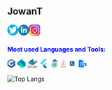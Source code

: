 ## JowanT
<a href="https://twitter.com/SulaimanJowan">
  <img align="left" alt="JowanT | Twitter" width="25px" src="https://github.com/JoWanT/JoWanT/blob/main/Git/twitter.png" />
</a>
<a href="https://www.linkedin.com/in/JowanT/">
  <img align="left" alt="JowanT LinkdeIN" width="25px" src="https://github.com/JoWanT/JoWanT/blob/main/Git/linkedin.png" />
</a>
<a href="https://www.instagram.com/JowanT/">
  <img align="left" alt="JowanT Instagram" width="25px" src="https://github.com/JoWanT/JoWanT/blob/main/Git/instagram.png" />
</a>

<br />
<br />

<b style='color:blue'>Most used Languages and Tools:</b>

<code><img height="20" src="https://github.com/JoWanT/JoWanT/blob/main/Prog/cpp.png"></code>
<code><img height="20" src="https://github.com/JoWanT/JoWanT/blob/main/Prog/dart.png"></code>
<code><img height="20" src="https://github.com/JoWanT/JoWanT/blob/main/Prog/docker.png"></code>
<code><img height="20" src="https://github.com/JoWanT/JoWanT/blob/main/Prog/flutter.png"></code>
<code><img height="20" src="https://github.com/JoWanT/JoWanT/blob/main/Prog/go.png"></code>
<code><img height="20" src="https://github.com/JoWanT/JoWanT/blob/main/Prog/java.png"></code>
<code><img height="20" src="https://github.com/JoWanT/JoWanT/blob/main/Prog/shell.png"></code>
<code><img height="20" src="https://github.com/JoWanT/JoWanT/blob/main/Prog/sql.png"></code>


![Top Langs](https://github-readme-stats.vercel.app/api/top-langs/?username=jowansulaiman&layout=compact&langs_count=8&theme=radical)

